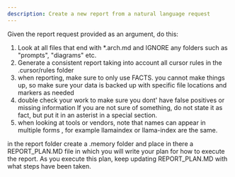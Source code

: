 ```yaml
---
description: Create a new report from a natural language request
---
```


Given the report request provided as an argument, do this:

1. Look at all files that end with *.arch.md and IGNORE any folders such as "prompts", "diagrams" etc.
2. Generate a consistent report taking into account all cursor rules in the .cursor/rules folder
3. when reporting, make sure to only use FACTS. you cannot make things up, so make sure your data is backed up with specific file locations and markers as needed 
4. double check your work to make sure you dont' have false positives or missing information
If you are not sure of something, do not state it as fact, but put it in an asterist in a special section.
5. when looking at tools or vendors, note that names can appear in multiple forms , for example llamaindex or llama-index are the same.

in the report folder create a .memory folder and place in there a REPORT_PLAN.MD file in which you will write your plan for how to execute the report.
As you execute this plan, keep updating  REPORT_PLAN.MD with what steps have been taken.
